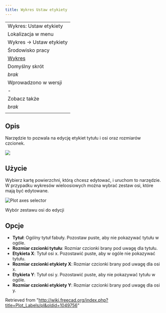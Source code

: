 ```yaml
---
title: Wykres Ustaw etykiety
---
```

|  |
| --- |
| Wykres: Ustaw etykiety |
| Lokalizacja w menu |
| Wykres → Ustaw etykiety |
| Środowisko pracy |
| [Wykres](/Plot_Workbench/pl "Plot Workbench/pl") |
| Domyślny skrót |
| *brak* |
| Wprowadzono w wersji |
| - |
| Zobacz także |
| *brak* |
|  |

## Opis

Narzędzie to pozwala na edycję etykiet tytułu i osi oraz rozmiarów czcionek.

![](/images/Plot_MultiAxes_Example.png)

## Użycie

Wybierz kartę powierzchni, którą chcesz edytować, i uruchom to narzędzie. W przypadku wykresów wieloosiowych można wybrać zestaw osi, które mają być edytowane.

![Plot axes selector](/images/Plot_Axes_Active.png)

Wybór zestawu osi do edycji

## Opcje

* **Tytuł**: Ogólny tytuł fabuły. Pozostaw puste, aby nie pokazywać tytułu w ogóle.
* **Rozmiar czcionki tytułu**: Rozmiar czcionki brany pod uwagę dla tytułu.
* **Etykieta X**: Tytuł osi x. Pozostawić puste, aby w ogóle nie pokazywać tytułu.
* **Rozmiar czcionki etykiety X**: Rozmiar czcionki brany pod uwagę dla osi x.
* **Etykieta Y**: Tytuł osi y. Pozostawić puste, aby nie pokazywać tytułu w ogóle.
* **Rozmiar czcionki etykiety Y**: Rozmiar czcionki brany pod uwagę dla osi y.

Retrieved from "<http://wiki.freecad.org/index.php?title=Plot_Labels/pl&oldid=1049756>"